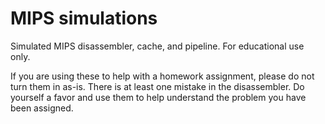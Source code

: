 MIPS simulations
================

Simulated MIPS disassembler, cache, and pipeline. For educational use only.

If you are using these to help with a homework assignment, please do not 
turn them in as-is. There is at least one mistake in the disassembler. Do 
yourself a favor and use them to help understand the problem you have been 
assigned.

